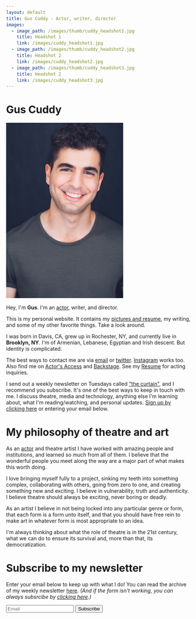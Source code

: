 ```yaml
---
layout: default
title: Gus Cuddy - Actor, writer, director
images:
  - image_path: /images/thumb/cuddy_headshot1.jpg
    title: Headshot 1
    link: /images/cuddy_headshot1.jpg
  - image_path: /images/thumb/cuddy_headshot2.jpg
    title: Headshot 2
    link: /images/cuddy_headshot2.jpg
  - image_path: /images/thumb/cuddy_headshot3.jpg
    title: Headshot 2
    link: /images/cuddy_headshot3.jpg
---
```


<h1 class="f3-ns f2">Gus Cuddy</h1>

<a href="/images/cuddy_headshot3.jpg">
  <img src="/images/thumb/cuddy_headshot3.jpg" class ="w-50" alt="Headshot"/>
</a>


Hey, I'm **Gus**.  I'm an [actor](/resume), writer, and director.

This is my personal website. It contains my [pictures and resume](/resume), my writing, and some of my other favorite things. Take a look around.

I was born in Davis, CA, grew up in Rochester, NY, and currently live in **Brooklyn, NY**. I'm of Armenian, Lebanese, Egyptian and Irish descent. But identity is complicated.

The best ways to contact me are via [email](mailto:gus.cuddy@gmail.com) or [twitter](http://twitter.com/guscuddy). [Instagram](http://instagram.com/guscuddy) works too. Also find me on [Actor's Access](http://resumes.actorsaccess.com/guscuddy) and [Backstage](http://backstage.com/u/guscuddy). See my [Resume](/resume) for acting inquiries.

I send out a weekly newsletter on Tuesdays called ["the curtain"](http://guscuddy.substack.com), and I recommend you subscribe. It's one of the best ways to keep in touch with me. I discuss theatre, media and technology, anything else I'm learning about, what I'm reading/watching, and personal updates. [Sign up by clicking here](http://guscuddy.substack.com) or entering your email below.

<h1 class="f4">My philosophy of theatre and art</h1>

As an [actor](/resume) and theatre artist I have worked with amazing people and institutions, and learned so much from all of them. I believe that the wonderful people you meet along the way are a major part of what makes this worth doing.

I love bringing myself fully to a project, sinking my teeth into something complex, collaborating with others, going from zero to one, and creating something new and exciting. I believe in vulnerability, truth and authenticity. I believe theatre should always be exciting, never boring or deadly.

As an artist I believe in not being locked into any particular genre or form, that each form is a form unto itself, and that you should have free rein to make art in whatever form is most appropriate to an idea.

I'm always thinking about what the role of theatre is in the 21st century, what we can do to ensure its survival and, more than that, its democratization.

<!-- Questions like:

* How do we democratize theatre, improving accessibility and diversity?
* How do we make a truly great, exciting, electric live experience?
* How can theatre use the internet?
* How does theatre interact and define itself in relation to other narrative (and non-narrative) mediums?
* What are the nature of stories? Is theatre simply storytelling, or something else entirely? -->

<h1 class="f4">Subscribe to my newsletter</h1>

Enter your email below to keep up with what I do! You can read the archive of my weekly newsletter [here](https://guscuddy.substack.com/archive). *(And if the form isn't working, you can always subsrcibe by [clicking here](http://guscuddy.substack.com).)*

<div class="form-container pb5">

<form name="submit-to-google-sheet" class="mw7">
  <div class="cf">
  <input class="f6 f5-l input-reset bn fl black bg-white pa3 lh-solid w-100 w-75-m w-80-l br2-ns br--left-ns" name="email" type="email" placeholder="Email" required>
  <button type="submit" class="f6 f5-l button-reset fl pv3 tc bn bg-animate bg-black hover-bg-red white pointer w-100 w-25-m w-20-l br2-ns br--right-ns">Subscribe</button>
  </div>
</form>

<p class="js-success-message is-hidden" style="display: none;">Success!</p>
<p class="js-error-message is-hidden" style="display: none;">Error!</p>

</div>

<script>
  const scriptURL = 'https://script.google.com/macros/s/AKfycbztKAnb0jXzNot8bvrAIhzCCTS5A_AuOq-1djh4gYd4i-8s2Ak/exec'
  const form = document.forms['submit-to-google-sheet']
  const successMessage = document.querySelector('.js-success-message')
  const errorMessage = document.querySelector('.js-error-message')

  form.addEventListener('submit', e => {
    e.preventDefault()
    fetch(scriptURL, { method: 'POST', body: new FormData(form)})
      .then(response => showSuccessMessage(response))
      .catch(error => showErrorMessage(error))
  })

  function showSuccessMessage (response) {
    console.log('Success!', response)
    setTimeout(() => {
      successMessage.style.display = "block";
    }, 500)
  }

  function showErrorMessage (error) {
    console.error('Error!', error.message)
    setTimeout(() => {
      errorMessage.style.display = "block";
    }, 500)
  }

</script>

